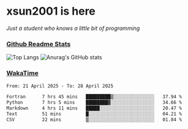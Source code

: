 # xsun2001 is here

*Just a student who knows a little bit of programming*

### [Github Readme Stats](https://github.com/anuraghazra/github-readme-stats)

![Top Langs](https://github-readme-stats.vercel.app/api/top-langs/?username=xsun2001&layout=compact&theme=radical) ![Anurag's GitHub stats](https://github-readme-stats.vercel.app/api?username=xsun2001&show_icons=true&theme=radical)

### [WakaTime](https://wakatime.com)

<!--START_SECTION:waka-->

```txt
From: 21 April 2025 - To: 28 April 2025

Fortran      7 hrs 45 mins   █████████▒░░░░░░░░░░░░░░░   37.94 %
Python       7 hrs 5 mins    ████████▓░░░░░░░░░░░░░░░░   34.66 %
Markdown     4 hrs 11 mins   █████░░░░░░░░░░░░░░░░░░░░   20.47 %
Text         51 mins         █░░░░░░░░░░░░░░░░░░░░░░░░   04.21 %
CSV          22 mins         ▒░░░░░░░░░░░░░░░░░░░░░░░░   01.84 %
```

<!--END_SECTION:waka-->
